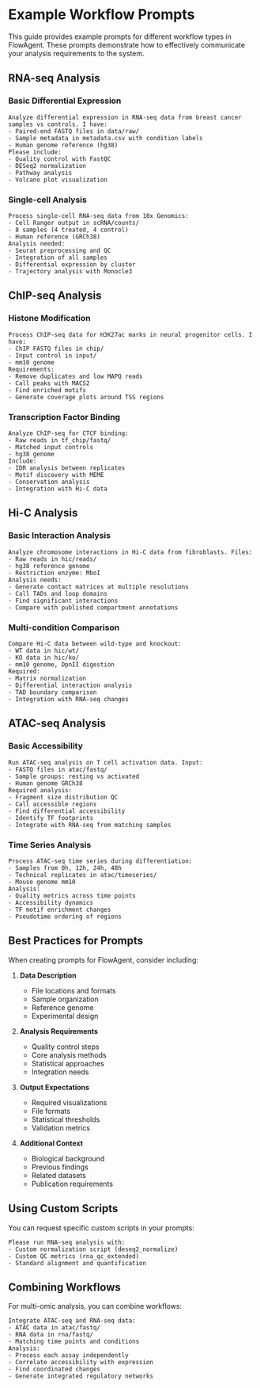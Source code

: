 # Example Workflow Prompts

This guide provides example prompts for different workflow types in FlowAgent. These prompts demonstrate how to effectively communicate your analysis requirements to the system.

## RNA-seq Analysis

### Basic Differential Expression
```
Analyze differential expression in RNA-seq data from breast cancer samples vs controls. I have:
- Paired-end FASTQ files in data/raw/
- Sample metadata in metadata.csv with condition labels
- Human genome reference (hg38)
Please include:
- Quality control with FastQC
- DESeq2 normalization
- Pathway analysis
- Volcano plot visualization
```

### Single-cell Analysis
```
Process single-cell RNA-seq data from 10x Genomics:
- Cell Ranger output in scRNA/counts/
- 8 samples (4 treated, 4 control)
- Human reference (GRCh38)
Analysis needed:
- Seurat preprocessing and QC
- Integration of all samples
- Differential expression by cluster
- Trajectory analysis with Monocle3
```

## ChIP-seq Analysis

### Histone Modification
```
Process ChIP-seq data for H3K27ac marks in neural progenitor cells. I have:
- ChIP FASTQ files in chip/
- Input control in input/
- mm10 genome
Requirements:
- Remove duplicates and low MAPQ reads
- Call peaks with MACS2
- Find enriched motifs
- Generate coverage plots around TSS regions
```

### Transcription Factor Binding
```
Analyze ChIP-seq for CTCF binding:
- Raw reads in tf_chip/fastq/
- Matched input controls
- hg38 genome
Include:
- IDR analysis between replicates
- Motif discovery with MEME
- Conservation analysis
- Integration with Hi-C data
```

## Hi-C Analysis

### Basic Interaction Analysis
```
Analyze chromosome interactions in Hi-C data from fibroblasts. Files:
- Raw reads in hic/reads/
- hg38 reference genome
- Restriction enzyme: MboI
Analysis needs:
- Generate contact matrices at multiple resolutions
- Call TADs and loop domains
- Find significant interactions
- Compare with published compartment annotations
```

### Multi-condition Comparison
```
Compare Hi-C data between wild-type and knockout:
- WT data in hic/wt/
- KO data in hic/ko/
- mm10 genome, DpnII digestion
Required:
- Matrix normalization
- Differential interaction analysis
- TAD boundary comparison
- Integration with RNA-seq changes
```

## ATAC-seq Analysis

### Basic Accessibility
```
Run ATAC-seq analysis on T cell activation data. Input:
- FASTQ files in atac/fastq/
- Sample groups: resting vs activated
- Human genome GRCh38
Required analysis:
- Fragment size distribution QC
- Call accessible regions
- Find differential accessibility
- Identify TF footprints
- Integrate with RNA-seq from matching samples
```

### Time Series Analysis
```
Process ATAC-seq time series during differentiation:
- Samples from 0h, 12h, 24h, 48h
- Technical replicates in atac/timeseries/
- Mouse genome mm10
Analysis:
- Quality metrics across time points
- Accessibility dynamics
- TF motif enrichment changes
- Pseudotime ordering of regions
```

## Best Practices for Prompts

When creating prompts for FlowAgent, consider including:

1. **Data Description**
   - File locations and formats
   - Sample organization
   - Reference genome
   - Experimental design

2. **Analysis Requirements**
   - Quality control steps
   - Core analysis methods
   - Statistical approaches
   - Integration needs

3. **Output Expectations**
   - Required visualizations
   - File formats
   - Statistical thresholds
   - Validation metrics

4. **Additional Context**
   - Biological background
   - Previous findings
   - Related datasets
   - Publication requirements

## Using Custom Scripts

You can request specific custom scripts in your prompts:

```
Please run RNA-seq analysis with:
- Custom normalization script (deseq2_normalize)
- Custom QC metrics (rna_qc_extended)
- Standard alignment and quantification
```

## Combining Workflows

For multi-omic analysis, you can combine workflows:

```
Integrate ATAC-seq and RNA-seq data:
- ATAC data in atac/fastq/
- RNA data in rna/fastq/
- Matching time points and conditions
Analysis:
- Process each assay independently
- Correlate accessibility with expression
- Find coordinated changes
- Generate integrated regulatory networks
```
